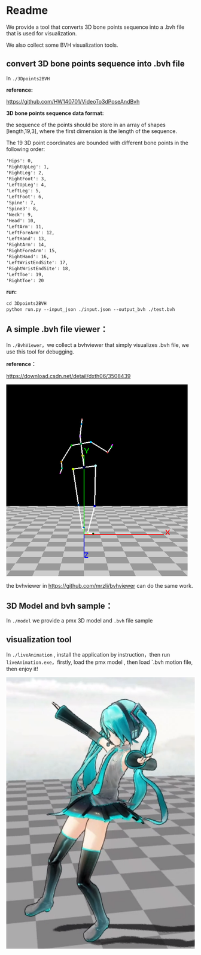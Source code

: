 # Readme

We provide a tool that converts 3D bone points sequence into a .bvh file that is used for visualization.

We also collect some BVH visualization tools.

##  convert 3D bone points sequence into .bvh file

In `./3Dpoints2BVH`

**reference:**

https://github.com/HW140701/VideoTo3dPoseAndBvh

**3D bone points sequence data format:**

the sequence of the points should be store in an array of shapes [length,19,3], where the first dimension is the length of the sequence.

The 19 3D point coordinates are bounded with different bone points in the following order:

```
'Hips': 0,
'RightUpLeg': 1,
'RightLeg': 2,
'RightFoot': 3,
'LeftUpLeg': 4,
'LeftLeg': 5,
'LeftFoot': 6,
'Spine': 7,
'Spine3': 8,
'Neck': 9,
'Head': 10,
'LeftArm': 11,
'LeftForeArm': 12,
'LeftHand': 13,
'RightArm': 14,
'RightForeArm': 15,
'RightHand': 16,
'LeftWristEndSite': 17,
'RightWristEndSite': 18,
'LeftToe': 19,
'RightToe': 20
```



**run:**

```
cd 3Dpoints2BVH
python run.py --input_json ./input.json --output_bvh ./test.bvh
```

## A simple .bvh  file viewer：

In `./BvhViewer`，we collect a bvhviewer that simply visualizes .bvh file, we use this tool for debugging.

**reference：**

https://download.csdn.net/detail/dxth06/3508439

![2](./images/2.png)



the bvhviewer in https://github.com/mrzli/bvhviewer  can do the same work.

## 3D Model and bvh sample：

In `./model`    we provide a  pmx 3D model  and `.bvh` file sample

## visualization tool

In `./liveAnimation`  , install the application by instruction，then run `liveAnimation.exe`，firstly, load the pmx model , then load `.bvh motion file, then enjoy it! 

![1](./images/1.png)
